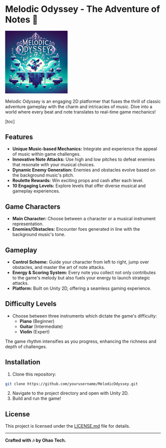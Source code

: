 # Melodic Odyssey - The Adventure of Notes 🎵

<img src="Doc\image\README\logo.png" alt="Image" width="40%">

Melodic Odyssey is an engaging 2D platformer that fuses the thrill of classic adventure gameplay with the charm and intricacies of music. Dive into a world where every beat and note translates to real-time game mechanics!

[toc]

## Features

* **Unique Music-based Mechanics:** Integrate and experience the appeal of music within game challenges.
* **Innovative Note Attacks:** Use high and low pitches to defeat enemies that resonate with your musical choices.
* **Dynamic Enemy Generation:** Enemies and obstacles evolve based on the background music's pitch.
* **Roulette Rewards:** Win exciting props and cash after each level.
* **10 Engaging Levels:** Explore levels that offer diverse musical and gameplay experiences.

## Game Characters

* **Main Character:** Choose between a character or a musical instrument representation.
* **Enemies/Obstacles:** Encounter foes generated in line with the background music's tone.

## Gameplay

* **Control Scheme:** Guide your character from left to right, jump over obstacles, and master the art of note attacks.
* **Energy & Scoring System:** Every note you collect not only contributes to the game's melody but also fuels your energy to launch strategic attacks.
* **Platform:** Built on Unity 2D, offering a seamless gaming experience.

## Difficulty Levels

* Choose between three instruments which dictate the game's difficulty:
  * **Piano** (Beginner)
  * **Guitar** (Intermediate)
  * **Violin** (Expert)

The game rhythm intensifies as you progress, enhancing the richness and depth of challenges.

## Installation

1. Clone this repository:    

```bash
git clone https://github.com/yourusername/MelodicOdyssey.git

```

2. Navigate to the project directory and open with Unity 2D.
3. Build and run the game!

## License

This project is licensed under the [LICENSE.md](LICENSE.md) file for details.

---

**Crafted with 🎶 by Ohao Tech.**
